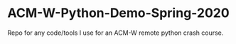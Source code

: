 # ACM-W-Python-Demo-Spring-2020
Repo for any code/tools I use for an ACM-W remote python crash course. 
